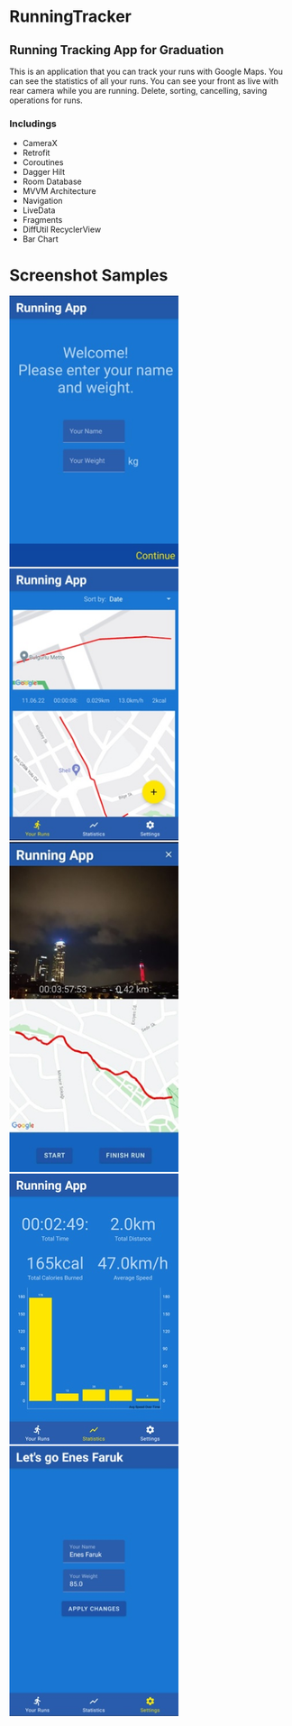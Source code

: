 # RunningTracker
## Running Tracking App for Graduation

This is an application that you can track your runs with Google Maps.
You can see the statistics of all your runs.
You can see your front as live with rear camera while you are running.
Delete, sorting, cancelling, saving operations for runs.


### Includings

- CameraX
- Retrofit
- Coroutines
- Dagger Hilt
- Room Database
- MVVM Architecture
- Navigation
- LiveData
- Fragments
- DiffUtil RecyclerView
- Bar Chart

# Screenshot Samples

<img src="1.jpg" width="300">
<img src="2.jpg" width="300">
<img src="3.jpg" width="300">
<img src="4.jpg" width="300">
<img src="5.jpg" width="300">



